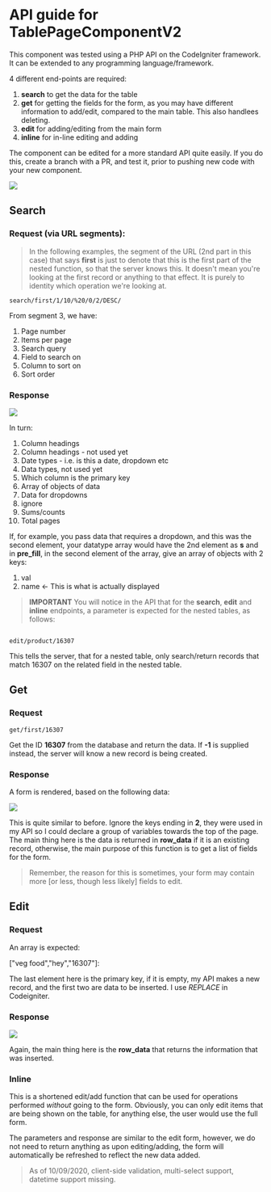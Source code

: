 # API guide for TablePageComponentV2

This component was tested using a PHP API on the CodeIgniter framework. It can be extended to any programming language/framework.

4 different end-points are required:

1) **search** to get the data for the table
2) **get** for getting the fields for the form, as you may have different information to add/edit, compared to the main table. This also handlees deleting.
3) **edit** for adding/editing from the main form
4) **inline** for in-line editing and adding

The component can be edited for a more standard API quite easily. If you do this, create a branch with a PR, and test it, prior to pushing new code with your new component.

![](table.gif)
 

## Search

### Request (via URL segments):

> In the following examples, the segment of the URL (2nd part in this case) that says **first** is just to denote that this is the first part of the nested function, so that the server knows this. It doesn't mean you're looking at the first record or anything to that effect. It is purely to identity which operation we're looking at.

```
search/first/1/10/%20/0/2/DESC/
```
From segment 3, we have:

1) Page number
2) Items per page
3) Search query
4) Field to search on
5) Column to sort on
6) Sort order

### Response

![](uploads/2020-09-10-21-31-57.png)

In turn:

1) Column headings
2) Column headings - not used yet
3) Date types - i.e. is this a date, dropdown etc
4) Data types, not used yet
5) Which column is the primary key
6) Array of objects of data
7) Data for dropdowns
8) ignore
9) Sums/counts
10) Total pages

If, for example, you pass data that requires a dropdown, and this was the second element, your datatype array would have the 2nd element as **s** and in **pre_fill**, in the second element of the array, give an array of objects with 2 keys:

1) val
2) name <- This is what is actually displayed

> **IMPORTANT** You will notice in the API that for the **search**, **edit** and **inline** endpoints, a parameter is expected for the nested tables, as follows:

```

edit/product/16307

```
This tells the server, that for a nested table, only search/return records that match 16307 on the related field in the nested table.
<br>

## Get

### Request

```
get/first/16307
```

Get the ID **16307** from the database and return the data. If **-1** is supplied instead, the server will know a new record is being created.

### Response

A form is rendered, based on the following data:

![](uploads/2020-09-10-21-43-25.png)

This is quite similar to before. Ignore the keys ending in **2**, they were used in my API so I could declare a group of variables towards the top of the page. The main thing here is the data is returned in **row_data** if it is an existing record, otherwise, the main purpose of this function is to get a list of fields for the form.

> Remember, the reason for this is sometimes, your form may contain more [or less, though less likely] fields to edit.

## Edit

### Request

An array is expected:

["veg food","hey","16307"]: 

The last element here is the primary key, if it is empty, my API makes a new record, and the first two are data to be inserted. I use _REPLACE_ in Codeigniter.


### Response

![](uploads/2020-09-10-21-52-39.png)

Again, the main thing here is the **row_data** that returns the information that was inserted.

### Inline

This is a shortened edit/add function that can be used for operations performed _without_ going to the form. Obviously, you can only edit items that are being shown on the table, for anything else, the user would use the full form.

The parameters and response are similar to the edit form, however, we do not need to return anything as upon editing/adding, the form will automatically be refreshed to reflect the new data added.

>As of 10/09/2020, client-side validation, multi-select support, datetime support missing.



